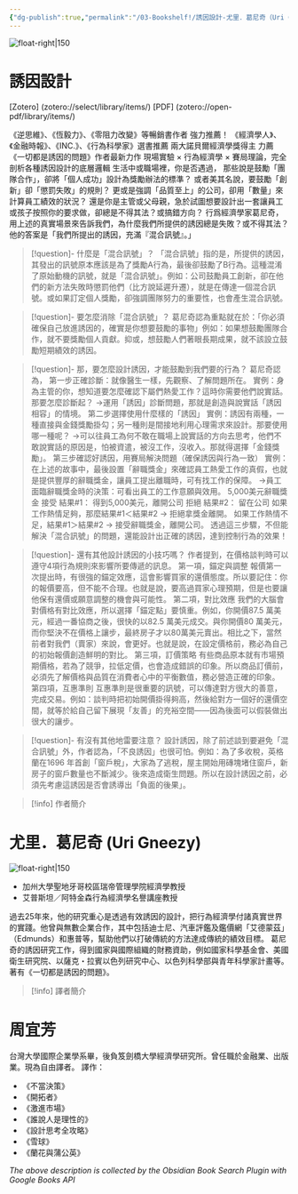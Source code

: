 ```yaml
---
{"dg-publish":true,"permalink":"/03-Bookshelf!/誘因設計-尤里．葛尼奇（Uri Gneezy）/","title":"誘因設計","noteIcon":"1","created":"2024-09-10T22:49:43.052+08:00","updated":"2024-09-10T23:26:46.622+08:00"}
---
```



![float-right|150](http://books.google.com/books/content?id=KxrgEAAAQBAJ&printsec=frontcover&img=1&zoom=1&edge=curl&source=gbs_api)

# 誘因設計
[Zotero] (zotero://select/library/items/) [PDF] (zotero://open-pdf/library/items/)

《逆思維》、《恆毅力》、《零阻力改變》等暢銷書作者 強力推薦！ 
《經濟學人》、《金融時報》、《INC.》、《行為科學家》選書推薦 
兩大諾貝爾經濟學獎得主 力薦 
《一切都是誘因的問題》作者最新力作 現場實驗 × 行為經濟學 × 賽局理論，完全剖析各種誘因設計的底層邏輯 
生活中或職場裡，你是否遇過， 那些說是鼓勵「團隊合作」，卻將「個人成功」設計為獎勵辦法的標準？ 或者美其名說，要鼓勵「創新」卻「懲罰失敗」的規則？ 更或是強調「品質至上」的公司，卻用「數量」來計算員工績效的狀況？ 還是你是主管或父母親，急於試圖想要設計出一套讓員工或孩子按照你的要求做，卻總是不得其法？或搞錯方向？ 行爲經濟學家葛尼奇，用上述的真實場景來告訴我們，為什麼我們所提供的誘因總是失敗？或不得其法？他的答案是「我們所提出的誘因，充滿『混合訊號』。」 

> [!question]- 什麼是「混合訊號」？
> 「混合訊號」指的是，所提供的誘因，其發出的訊號原本應該是為了獎勵A行為，最後卻鼓勵了B行為。這種混淆了原始動機的訊號，就是「混合訊號」。例如：公司鼓勵員工創新，卻在他們的新方法失敗時懲罰他們（比方說延遲升遷），就是在傳達一個混合訊號。或如果訂定個人獎勵，卻強調團隊努力的重要性，也會產生混合訊號。 

> [!question]- 要怎麼消除「混合訊號」？ 
> 葛尼奇認為重點就在於：「你必須確保自己放進誘因的，確實是你想要鼓勵的事物」例如：如果想鼓勵團隊合作，就不要獎勵個人貢獻。抑或，想鼓勵人們著眼長期成果，就不該設立鼓勵短期績效的誘因。 

> [!question]- 那，要怎麼設計誘因，才能鼓勵到我們要的行為？ 
> 葛尼奇認為， 第一步正確診斷：就像醫生一樣，先觀察、了解問題所在。 實例：身為主管的你，想知道要怎麼確認下屬們熱愛工作？這時你需要他們說實話。那要怎麼診斷起？ →運用「誘因」診斷問題，那就是創造與說實話「誘因相容」的情境。 第二步選擇使用什麼樣的「誘因」 實例：誘因有兩種，一種直接與金錢獎勵掛勾；另一種則是間接地利用心理需求來設計。那要使用哪一種呢？ →可以往員工為何不敢在職場上說實話的方向去思考，他們不敢說實話的原因是，怕被資遣，被沒工作，沒收入。那就得選擇「金錢獎勵」。 第三步確認好誘因，用賽局解決問題（確保誘因與行為一致） 實例：在上述的故事中，最後設置「辭職獎金」來確認員工熱愛工作的真假，也就是提供豐厚的辭職獎金，讓員工提出離職時，可有找工作的保障。 →員工面臨辭職獎金時的決策：可看出員工的工作意願與效用。 5,000美元辭職獎金 接受 結果#1： 得到5,000美元，離開公司 拒絕 結果#2： 留在公司 如果工作熱情足夠，那麼結果#1＜結果#2 → 拒絕拿獎金離開。 如果工作熱情不足，結果#1＞結果#2 → 接受辭職獎金，離開公司。 透過這三步驟，不但能解決「混合訊號」的問題，還能設計出正確的誘因，達到控制行為的效果！ 

> [!question]- 還有其他設計誘因的小技巧嗎？ 
> 作者提到，在價格談判時可以遵守4項行為規則來影響所要傳遞的訊息。 第一項，錨定與調整 報價第一次提出時，有很強的錨定效應，這會影響買家的還價態度。所以要記住：你的報價要高，但不能不合理。也就是說，要高過買家心理預期，但是也要讓他保有還價或願意調整的機會與可能性。 第二項，對比效應 我們的大腦會對價格有對比效應，所以選擇「錨定點」要慎重。例如，你開價87.5 萬美元，經過一番協商之後，很快的以82.5 萬美元成交。與你開價80 萬美元，而你堅決不在價格上讓步，最終房子才以80萬美元賣出。相比之下，當然前者對我們（賣家）來說，會更好。也就是說，在設定價格前，務必為自己的初始報價創造鮮明的對比。 第三項，訂價策略 有些商品原本就有市場預期價格，若為了競爭，拉低定價，也會造成錯誤的印象。所以商品訂價前，必須先了解價格與品質在消費者心中的平衡數值，務必營造正確的印象。 第四項，互惠準則 互惠準則是很重要的訊號，可以傳達對方很大的善意，完成交易。例如：談判時把初始開價掛得夠高，然後給對方一個好的還價空間，就等於給自己留下展現「友善」的充裕空間——因為後面可以假裝做出很大的讓步。 

> [!question]- 有沒有其他地雷要注意？ 
> 設計誘因，除了前述談到要避免「混合訊號」外，作者認為，「不良誘因」也很可怕。例如：為了多收稅，英格蘭在1696 年首創「窗戶稅」，大家為了逃稅，屋主開始用磚塊堵住窗戶，新房子的窗戶數量也不斷減少。後來造成衛生問題。所以在設計誘因之前，必須先考慮這誘因是否會誘導出「負面的後果」。 



> [!info] 作者簡介
> 
<div class="transclusion internal-embed is-loaded"><div class="markdown-embed">

<div class="markdown-embed-title">

# 尤里．葛尼奇 (Uri Gneezy)

</div>



![float-right|150](https://images.squarespace-cdn.com/content/v1/5fed55498500a82fe9d2f441/1676889510531-WJX4B9SKJ4WPUZU2QEZK/Uri+Gneezy.png)

- 加州大學聖地牙哥校區瑞帝管理學院經濟學教授
- 艾普斯坦／阿特金森行為經濟學名譽講座教授

過去25年來，他的研究重心是透過有效誘因的設計，把行為經濟學付諸真實世界的實踐。他曾與無數企業合作，其中包括迪士尼、汽車評鑑及鑑價網「艾德蒙茲」（Edmunds）和惠普等，幫助他們以打破傳統的方法達成傳統的績效目標。 葛尼奇的誘因研究工作，得到國家與國際組織的財務資助，例如國家科學基金會、美國衛生研究院、以薩克・拉賓以色列研究中心、以色列科學部與青年科學家計畫等。著有《一切都是誘因的問題》。




</div></div>


> [!info] 譯者簡介
> 
<div class="transclusion internal-embed is-loaded"><div class="markdown-embed">

<div class="markdown-embed-title">

# 周宜芳

</div>



台灣大學國際企業學系畢，後負笈劍橋大學經濟學研究所。曾任職於金融業、出版業。現為自由譯者。
譯作：
- 《不當決策》
- 《開拓者》
- 《激進市場》
- 《誰說人是理性的》
- 《設計思考全攻略》
- 《雪球》
- 《蘭花與蒲公英》

</div></div>


_The above description is collected by the Obsidian Book Search Plugin with Google Books API_
